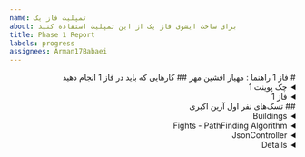 ```yaml
---
name: تمپلیت فاز یک
about: برای ساخت ایشوی فاز یک از این تمپلیت استفاده کنید
title: Phase 1 Report
labels: progress
assignees: Arman17Babaei
---
```

<div dir="rtl" align='right'>
# فاز 1
راهنما : مهیار افشین مهر
## کارهایی که باید در فاز 1 انجام دهید
<details>
  <summary>چک پوینت 1</summary>
- کامل کردن منو ها (تمپلیت)
- قابلیت ساخت اکانت 
- وجود دیتابیس User ها
- پیاده کردن Map بازی و معماری(لزومی به پیاده سازی کامل نیست صرفا تقریبا مشخص باشد چه تابعایی و چه چیزهایی لازم است)
- کلاس های لازم برای Object های اولیه مثل یگان‌ها و ساختمان‌ها
  <div dir="ltr" align='right'>

  1. [ ] شروع نشده
  2. [ ] در حال انجام
  3. [x] تمام شده
  </div>
</details>

<details>
  <summary>فاز 1</summary>
- موارد باقی مانده از پیاده سازی فاز اول پروژه
  
  <div  dir="ltr" align='right'>
  
  1. [ ] شروع نشده
  2. [ ] در حال انجام
  3. [ ] تمام شده
     </div>
</details>
## تسک‌های نفر اول
  آرین اکبری
  <details>
  <summary>Buildings</summary>
  <div dir="ltr" align='right'>

  1. [ ] شروع نشده
  2. [] در حال انجام
  3. [x] تمام شده
  </div>
</details>
<details>
  <summary>Fights -  PathFinding Algorithm</summary>

  <div dir="ltr" align='right'>

  1. [] شروع نشده
  2. [ ] در حال انجام
  3. [x] تمام شده
  </div>
</details>
  <details>
  <summary>JsonController</summary>

  <div dir="ltr" align='right'>

  1. [] شروع نشده
  2. [ ] در حال انجام
  3. [x] تمام شده
  </div>
</details>
  <details>

## تسک‌های نفر دوم
درسا شریفی قمبوانی
<details>
  <summary>Game : Menu + Controller</summary>

  <div dir="ltr" align='right'>

  1. [ ] شروع نشده
  2. [] در حال انجام
  3. [x ] تمام شده
  </div>
</details>
  <details>
  <summary>Human & Army</summary>

  <div dir="ltr" align='right'>

  1. [] شروع نشده
  2. [ ] در حال انجام
  3. [ x] تمام شده
  </div>
</details>
  <details>
  <summary>Shop Menu</summary>

  <div dir="ltr" align='right'>

  1. [] شروع نشده
  2. [ ] در حال انجام
  3. [x ] تمام شده
  </div>
</details>
  <details>
  <summary>Trade Menu</summary>

  <div dir="ltr" align='right'>

  1. [] شروع نشده
  2. [ ] در حال انجام
  3. [x ] تمام شده
  </div>
</details>
  <details>


## تسک‌های نفر سوم

  آرمین محمودی نژاد
<details>
  <summary>LoginMenu</summary>

  <div dir="ltr" align='right'>

  1. [] شروع نشده
  2. [ ] در حال انجام
  3. [x ] تمام شده
  </div>
</details>
  <details>
  <summary>ProfileMenu</summary>

  <div dir="ltr" align='right'>

  1. [] شروع نشده
  2. [ ] در حال انجام
  3. [ x] تمام شده
  </div>
</details>
  <details>
  <summary>Map</summary>

  <div dir="ltr" align='right'>

  1. [] شروع نشده
  2. [ ] در حال انجام
  3. [x ] تمام شده
  </div>
</details>
  <details>
  <summary>UnitTest</summary>

  <div dir="ltr" align='right'>

  1. [] شروع نشده
  2. [ ] در حال انجام
  3. [ x] تمام شده
  </div>
</details>
  <details>
  <summary>MainMenu</summary>

  <div dir="ltr" align='right'>

  1. [] شروع نشده
  2. [ ] در حال انجام
  3. [ x] تمام شده
  </div>
</details>
  <details>
  <summary>GameController</summary>

  <div dir="ltr" align='right'>

  1. [] شروع نشده
  2. [ ] در حال انجام
  3. [x ] تمام شده
  </div>
</details>
